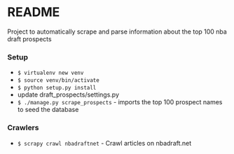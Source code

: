 # README #

Project to automatically scrape and parse information about the top 100 nba draft prospects

### Setup ###
* `$ virtualenv new venv`
* `$ source venv/bin/activate`
* `$ python setup.py install`
* update draft_prospects/settings.py
* `$ ./manage.py scrape_prospects` - imports the top 100 prospect names to seed the database

### Crawlers ###
* `$ scrapy crawl nbadraftnet` - Crawl articles on nbadraft.net
